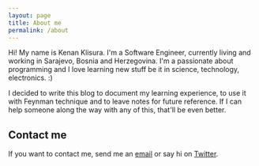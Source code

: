 ```yaml
---
layout: page
title: About me
permalink: /about
---
```


Hi! My name is Kenan Klisura. I'm a Software Engineer, currently living and working in Sarajevo, Bosnia and Herzegovina. I'm a passionate about programming and I love learning new stuff be it in science, technology, electronics. :)

I decided to write this blog to document my learning experience, to use it with Feynman technique and to leave notes for future reference. If I can help someone along the way with any of this, that'll be even better.

## Contact me

If you want to contact me, send me an [email](mailto:kklisura@hotmail.com) or say hi on [Twitter](https://twitter.com/kklisura).